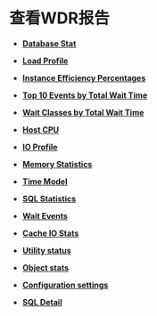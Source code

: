 # 查看WDR报告<a name="ZH-CN_TOPIC_0000001215195224"></a>

-   **[Database Stat](Database-Stat.md)**  

-   **[Load Profile](Load-Profile.md)**  

-   **[Instance Efficiency Percentages](Instance-Efficiency-Percentages.md)**  

-   **[Top 10 Events by Total Wait Time](Top-10-Events-by-Total-Wait-Time.md)**  

-   **[Wait Classes by Total Wait Time](Wait-Classes-by-Total-Wait-Time.md)**  

-   **[Host CPU](Host-CPU.md)**  

-   **[IO Profile](IO-Profile.md)**  

-   **[Memory Statistics](Memory-Statistics.md)**  

-   **[Time Model](Time-Model.md)**  

-   **[SQL Statistics](SQL-Statistics.md)**  

-   **[Wait Events](Wait-Events.md)**  

-   **[Cache IO Stats](Cache-IO-Stats.md)**  

-   **[Utility status](Utility-status.md)**  

-   **[Object stats](Object-stats.md)**  

-   **[Configuration settings](Configuration-settings.md)**  

-   **[SQL Detail](SQL-Detail.md)**  


